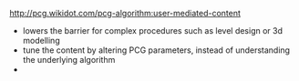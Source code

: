 http://pcg.wikidot.com/pcg-algorithm:user-mediated-content

* lowers the barrier for complex procedures such as level design or 3d modelling
* tune the content by altering PCG parameters, instead of understanding the underlying algorithm
* 
